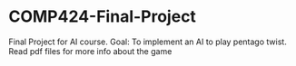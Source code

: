# COMP424-Final-Project
Final Project for AI course.
Goal: To implement an AI to play pentago twist.
Read pdf files for more info about the game
